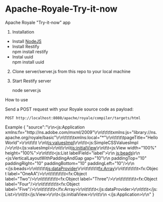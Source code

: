 # Apache-Royale-Try-it-now
Apache Royale "Try-it-now" app

1. Installation

- Install [NodeJS](https://nodejs.org/en/)  
- Install Restify  
    npm install restify
- Instal uuid  
    npm install uuid

2. Clone server/server.js from this repo to your local machine

3. Start Restify server

    node server.js

How to use

Send a POST request with your Royale source code as payload:

    POST http://localhost:8080/apache/royale/compiler/targets/html

Example
    {
    "source":"<?xml version=\"1.0\" encoding=\"utf-8\"?>\r\n<js:Application         xmlns:fx=\"http:\/\/ns.adobe.com\/mxml\/2009\"\r\n\t\t\t\txmlns:js=\"library:\/\/ns.apache.org\/royale\/basic\"\r\n\t\t\t\txmlns:local=\"*\"\r\n\t\t\t\tpageTitle=\"HelloWorld\">\r\n\t\t\t   \r\n\t<js:valuesImpl>\r\n\t\t<js:SimpleCSSValuesImpl \/>\r\n\t<\/js:valuesImpl>\r\n\t\r\n\t<js:initialView>\r\n\t\t<js:View width=\"100%\" height=\"100%\">\r\n\t\t\t<js:List labelField=\"label\">\r\n            <js:beads>\r\n                    <js:VerticalLayoutWithPaddingAndGap gap=\"10\"\r\n            paddingTop=\"10\" paddingRight=\"10\" paddingBottom=\"10\" paddingLeft=\"10\"\/>\r\n    <\/js:beads>\r\n\t\t\t\t<js:dataProvider>\r\n\t\t\t\t\t<fx:Array>\r\n\t\t\t\t\t\t<fx:Object label=\"OneAA\"\/>\r\n\t\t\t\t\t\t<fx:Object label=\"Two\"\/>\r\n\t\t\t\t\t\t<fx:Object label=\"Three\"\/>\r\n\t\t\t\t\t\t<fx:Object label=\"Four\"\/>\r\n\t\t\t\t\t\t<fx:Object label=\"Five\"\/>\r\n\t\t\t\t\t<\/fx:Array>\r\n\t\t\t\t<\/js:dataProvider>\r\n\t\t\t<\/js:List>\r\n\t\t<\/js:View>\r\n\t<\/js:initialView>\r\n\t\r\n <\/js:Application>\r\n"
    }
